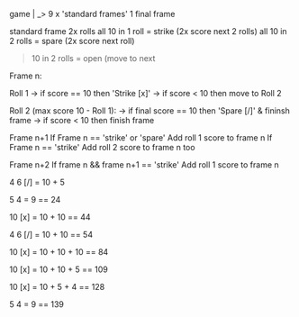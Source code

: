 game
|
\_> 9 x 'standard frames'
      1 final frame
       
standard frame
2x rolls
all 10 in 1 roll = strike (2x score next 2 rolls)
all 10 in 2 rolls = spare (2x score next roll)
> 10 in 2 rolls = open (move to next

Frame n:

Roll 1 -> if score == 10 then 'Strike [x]'
      \-> if score < 10 then move to Roll 2

Roll 2 (max score 10 - Roll 1):
       -> if final score == 10 then 'Spare [/]' & fininsh frame
      \-> if score < 10 then finish frame

Frame n+1
If Frame n == 'strike' or 'spare'
Add roll 1 score to frame n
If Frame n == 'strike'
Add roll 2 score to frame n too

Frame n+2
If frame n && frame n+1 == 'strike'
Add roll 1 score to frame n

4
6 [/]
= 10 + 5

5
4
= 9 == 24

10
[x]
= 10 + 10 == 44

4
6 [/]
= 10 + 10 == 54

10
[x]
= 10 + 10 + 10 == 84

10
[x]
= 10 + 10 + 5 == 109

10
[x]
= 10 + 5 + 4 == 128

5
4
= 9 == 139


